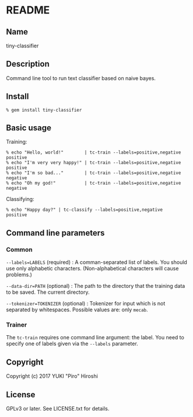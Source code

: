 # README

## Name

tiny-classifier

## Description

Command line tool to run text classifier based on naive bayes.

## Install

```
% gem install tiny-classifier
```

## Basic usage

Training:

```
% echo "Hello, world!"        | tc-train --labels=positive,negative positive
% echo "I'm very very happy!" | tc-train --labels=positive,negative positive
% echo "I'm so bad..."        | tc-train --labels=positive,negative negative
% echo "Oh my god!"           | tc-train --labels=positive,negative negative
```

Classifying:

~~~
% echo "Happy day?" | tc-classify --labels=positive,negative
positive
~~~

## Command line parameters

### Common

`--labels=LABELS` (required)
:  A comman-separated list of labels. You should use only alphabetic characters. (Non-alphabetical characters will cause problems.)

`--data-dir=PATH` (optional)
: The path to the directory that the training data to be saved. The current directory.

`--tokenizer=TOKENIZER` (optional)
: Tokenizer for input which is not separated by whitespaces. Possible values are: only `mecab`.

### Trainer

The `tc-train` requires one command line argument: the label. You need to specify one of labels given via the `--labels` parameter.

## Copyright

Copyright (c) 2017 YUKI "Piro" Hiroshi

## License

GPLv3 or later. See LICENSE.txt for details.
